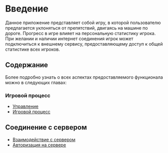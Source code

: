 # Введение
Данное приложение представляет собой игру, в которой пользователю предлагается уклоняться от препятствий, двигаясь на машине по дороге. Прогресс в игре влияет на персональную статистику игрока. При желании и наличии интернет соединения игрок может подключиться к внешнему сервису, предоставляющему доступ к общей статистике всех игроков.
## Содержание
Более подробно узнать о всех аспектах предоставляемого функционала можно в следующих главах:

### Игровой процесс
- [Управление](./Functional/GameProcess/Control.md)
- [Игровой процесс](./Functional/GameProcess/GameProcess.md)

## Соединение с сервером
- [Взаимодействие с сервером](./Functional/ServerConnection/ServerConnection.md)
- [Авторизация на сервере](./Functional/ServerConnection/Authorization.md)